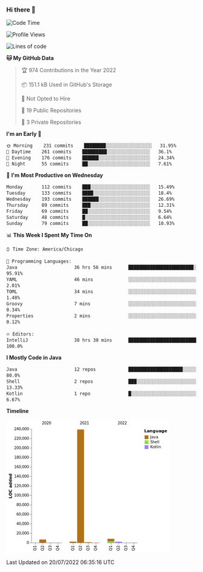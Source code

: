 ### Hi there 👋


<!--START_SECTION:waka-->
![Code Time](http://img.shields.io/badge/Code%20Time-0%20secs-blue)

![Profile Views](http://img.shields.io/badge/Profile%20Views-13-blue)

![Lines of code](https://img.shields.io/badge/From%20Hello%20World%20I%27ve%20Written-259%20Thousand%20lines%20of%20code-blue)

**🐱 My GitHub Data** 

> 🏆 974 Contributions in the Year 2022
 > 
> 📦 151.1 kB Used in GitHub's Storage 
 > 
> 🚫 Not Opted to Hire
 > 
> 📜 19 Public Repositories 
 > 
> 🔑 3 Private Repositories  
 > 
**I'm an Early 🐤** 

```text
🌞 Morning    231 commits    ████████░░░░░░░░░░░░░░░░░   31.95% 
🌆 Daytime    261 commits    █████████░░░░░░░░░░░░░░░░   36.1% 
🌃 Evening    176 commits    ██████░░░░░░░░░░░░░░░░░░░   24.34% 
🌙 Night      55 commits     ██░░░░░░░░░░░░░░░░░░░░░░░   7.61%

```
📅 **I'm Most Productive on Wednesday** 

```text
Monday       112 commits    ███░░░░░░░░░░░░░░░░░░░░░░   15.49% 
Tuesday      133 commits    ████░░░░░░░░░░░░░░░░░░░░░   18.4% 
Wednesday    193 commits    ██████░░░░░░░░░░░░░░░░░░░   26.69% 
Thursday     89 commits     ███░░░░░░░░░░░░░░░░░░░░░░   12.31% 
Friday       69 commits     ██░░░░░░░░░░░░░░░░░░░░░░░   9.54% 
Saturday     48 commits     █░░░░░░░░░░░░░░░░░░░░░░░░   6.64% 
Sunday       79 commits     ██░░░░░░░░░░░░░░░░░░░░░░░   10.93%

```


📊 **This Week I Spent My Time On** 

```text
⌚︎ Time Zone: America/Chicago

💬 Programming Languages: 
Java                     36 hrs 56 mins      ████████████████████████░   95.91% 
YAML                     46 mins             ░░░░░░░░░░░░░░░░░░░░░░░░░   2.01% 
TOML                     34 mins             ░░░░░░░░░░░░░░░░░░░░░░░░░   1.48% 
Groovy                   7 mins              ░░░░░░░░░░░░░░░░░░░░░░░░░   0.34% 
Properties               2 mins              ░░░░░░░░░░░░░░░░░░░░░░░░░   0.12%

🔥 Editors: 
IntelliJ                 38 hrs 30 mins      █████████████████████████   100.0%

```

**I Mostly Code in Java** 

```text
Java                     12 repos            ████████████████████░░░░░   80.0% 
Shell                    2 repos             ███░░░░░░░░░░░░░░░░░░░░░░   13.33% 
Kotlin                   1 repo              █░░░░░░░░░░░░░░░░░░░░░░░░   6.67%

```


**Timeline**

![Chart not found](https://raw.githubusercontent.com/powercasgamer/powercasgamer/master/charts/bar_graph.png) 


 Last Updated on 20/07/2022 06:35:16 UTC
<!--END_SECTION:waka-->
